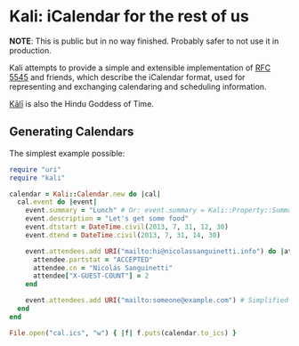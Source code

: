 # Kali: iCalendar for the rest of us

**NOTE**: This is public but in no way finished. Probably safer to not use it in production.

Kali attempts to provide a simple and extensible implementation of [RFC
5545][rfc5545] and friends, which describe the iCalendar format, used for
representing and exchanging calendaring and scheduling information.

[Kālī][wikipedia] is also the Hindu Goddess of Time.

## Generating Calendars

The simplest example possible:

``` ruby
require "uri"
require "kali"

calendar = Kali::Calendar.new do |cal|
  cal.event do |event|
    event.summary = "Lunch" # Or: event.summary = Kali::Property::Summary.new("Lunch")
    event.description = "Let's get some food"
    event.dtstart = DateTime.civil(2013, 7, 31, 12, 30)
    event.dtend = DateTime.civil(2013, 7, 31, 14, 30)

    event.attendees.add URI("mailto:hi@nicolassanguinetti.info") do |attendee|
      attendee.partstat = "ACCEPTED"
      attendee.cn = "Nicolás Sanguinetti"
      attendee["X-GUEST-COUNT"] = 2
    end

    event.attendees.add URI("mailto:someone@example.com") # Simplified attendee
  end
end

File.open("cal.ics", "w") { |f| f.puts(calendar.to_ics) }
```

[rfc5545]: http://tools.ietf.org/html/rfc5545
[wikipedia]: http://en.wikipedia.org/wiki/Kali

